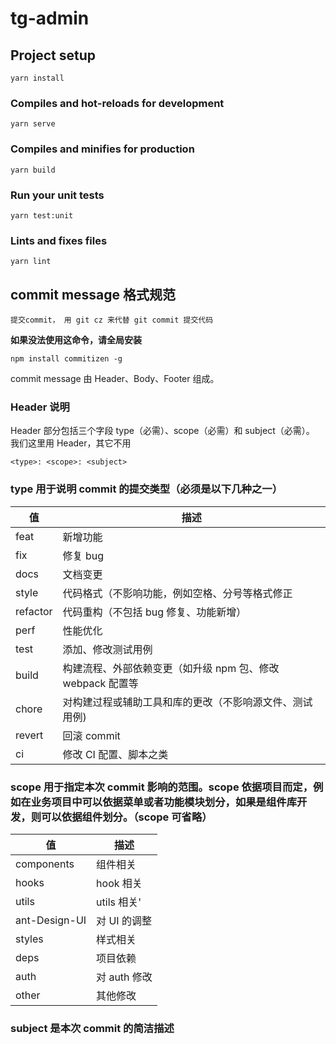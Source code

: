 # tg-admin

## Project setup

```
yarn install
```

### Compiles and hot-reloads for development

```
yarn serve
```

### Compiles and minifies for production

```
yarn build
```

### Run your unit tests

```
yarn test:unit
```

### Lints and fixes files

```
yarn lint
```

## commit message 格式规范

```
提交commit， 用 git cz 来代替 git commit 提交代码
```

**如果没法使用这命令，请全局安装**

```
npm install commitizen -g
```

commit message 由 Header、Body、Footer 组成。

### Header 说明

Header 部分包括三个字段 type（必需）、scope（必需）和 subject（必需）。
我们这里用 Header，其它不用

```
<type>: <scope>: <subject>
```

### type 用于说明 commit 的提交类型（必须是以下几种之一）

| 值       | 描述                                                       |
| -------- | ---------------------------------------------------------- |
| feat     | 新增功能                                                   |
| fix      | 修复 bug                                                   |
| docs     | 文档变更                                                   |
| style    | 代码格式（不影响功能，例如空格、分号等格式修正             |
| refactor | 代码重构（不包括 bug 修复、功能新增）                      |
| perf     | 性能优化                                                   |
| test     | 添加、修改测试用例                                         |
| build    | 构建流程、外部依赖变更（如升级 npm 包、修改 webpack 配置等 |
| chore    | 对构建过程或辅助工具和库的更改（不影响源文件、测试用例)    |
| revert   | 回滚 commit                                                |
| ci       | 修改 CI 配置、脚本之类                                     |

### scope 用于指定本次 commit 影响的范围。scope 依据项目而定，例如在业务项目中可以依据菜单或者功能模块划分，如果是组件库开发，则可以依据组件划分。（scope 可省略）

| 值            | 描述         |
| ------------- | ------------ |
| components    | 组件相关     |
| hooks         | hook 相关    |
| utils         | utils 相关'  |
| ant-Design-UI | 对 UI 的调整 |
| styles        | 样式相关     |
| deps          | 项目依赖     |
| auth          | 对 auth 修改 |
| other         | 其他修改     |

### subject 是本次 commit 的简洁描述
